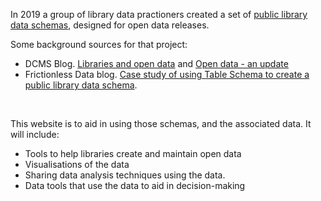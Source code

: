 In 2019 a group of library data practioners created a set of [public library data schemas](https://schema.librarydata.uk/), designed for open data releases.

Some background sources for that project:

* DCMS Blog. [Libraries and open data](https://dcmslibraries.blog.gov.uk/2019/09/06/libraries-and-open-data/) and [Open data - an update](https://dcmslibraries.blog.gov.uk/2020/08/03/library-open-data-an-update/)
* Frictionless Data blog. [Case study of using Table Schema to create a public library data schema](https://frictionlessdata.io/blog/2022/02/07/libraries-hacked/#schemas-and-frictionless-data).

<br/>

This website is to aid in using those schemas, and the associated data. It will include:

* Tools to help libraries create and maintain open data
* Visualisations of the data
* Sharing data analysis techniques using the data.
* Data tools that use the data to aid in decision-making

